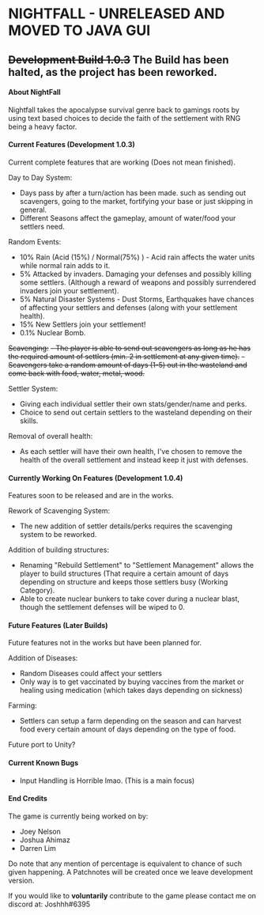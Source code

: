 # NIGHTFALL - UNRELEASED AND MOVED TO JAVA GUI
## ~~Development Build 1.0.3~~ The Build has been halted, as the project has been reworked. 
#### About NightFall
Nightfall takes the apocalypse survival genre back to gamings roots by using text based choices to decide the faith of the settlement with RNG being a heavy factor.

#### Current Features (Development 1.0.3)
Current complete features that are working (Does not mean finished).

Day to Day System:
- Days pass by after a turn/action has been made. such as sending out scavengers, going to the market, fortifying your base or just skipping in general.
- Different Seasons affect the gameplay, amount of water/food your settlers need.

Random Events:
- 10% Rain (Acid (15%) / Normal(75%) ) - Acid rain affects the water units while normal rain adds to it.
- 5% Attacked by invaders. Damaging your defenses and possibly killing some settlers. (Although a reward of weapons and possibly surrendered invaders join your settlement).
- 5% Natural Disaster Systems - Dust Storms, Earthquakes have chances of affecting your settlers and defenses (along with your settlement health).
- 15% New Settlers join your settlement!
- 0.1% Nuclear Bomb.

~~Scavenging:~~
~~- The player is able to send out scavengers as long as he has the required amount of settlers (min. 2 in settlement at any given time).~~
~~- Scavengers take a random amount of days (1-5) out in the wasteland and come back with food, water, metal, wood.~~

Settler System:
- Giving each individual settler their own stats/gender/name and perks.
- Choice to send out certain settlers to the wasteland depending on their skills.

Removal of overall health:
- As each settler will have their own health, I've chosen to remove the health of the overall settlement and instead keep it just with defenses.

#### Currently Working On Features (Development 1.0.4)
Features soon to be released and are in the works.

Rework of Scavenging System:
- The new addition of settler details/perks requires the scavenging system to be reworked.

Addition of building structures:
- Renaming "Rebuild Settlement" to "Settlement Management" allows the player to build structures (That require a certain amount of days depending on structure and keeps those settlers busy (Working Category).
- Able to create nuclear bunkers to take cover during a nuclear blast, though the settlement defenses will be wiped to 0.

#### Future Features (Later Builds)
Future features not in the works but have been planned for.

Addition of Diseases:
- Random Diseases could affect your settlers
- Only way is to get vaccinated by buying vaccines from the market or healing using medication (which takes days depending on sickness)

Farming:
- Settlers can setup a farm depending on the season and can harvest food every certain amount of days depending on the type of food.

Future port to Unity?

#### Current Known Bugs
- Input Handling is Horrible lmao. (This is a main focus)

#### End Credits
The game is currently being worked on by:
- Joey Nelson
- Joshua Ahimaz
- Darren Lim

Do note that any mention of percentage is equivalent to chance of such given happening.
A Patchnotes will be created once we leave development version.

If you would like to **voluntarily** contribute to the game please contact me on discord at: Joshhh#6395
